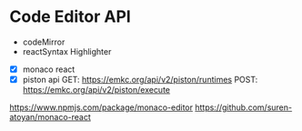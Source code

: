 # Code Editor API

- codeMirror
- reactSyntax Highlighter
- [x] monaco react
- [x] piston api
      GET: https://emkc.org/api/v2/piston/runtimes
      POST: https://emkc.org/api/v2/piston/execute

https://www.npmjs.com/package/monaco-editor
https://github.com/suren-atoyan/monaco-react
